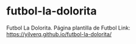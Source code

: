 # futbol-la-dolorita
Futbol La Dolorita. Página plantilla de Futbol
Link: https://yilverq.github.io/futbol-la-dolorita/
